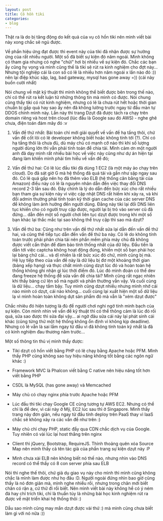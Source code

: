 ```yaml
---
layout: post
title: Cô hồn tiki
categories:
- blog
---
```


Thật ra là do bị tăng động do kết quả của vụ cô hồn tiki nên mình viết bài này xong chắc sẽ ngủ được.

Về phần hiệu ứng đạt được thì event này của tiki đã nhận được sự hưởng ứng của rất nhiều người. Một số đã biết sự kiện đó năm ngoái. Mình không có tham gia nhưng có nghe "chửi" hơi bị nhiều về sự kiện đó. Chắc các bạn ấy cũng hy vọng và mình cũng thế là tiki sẽ rút ra kinh nghiệm cho đợt này... Nhưng tội nghiệp cái là con số có lẽ là nhiều hơn năm ngoái x lần nào đó :)) nên lại điệp khúc sập, lag, bad gateway, mysql has gone away =)) (cái này buồn cười nhất)

Nói chung về mặt kỹ thuật thì mình không thể biết được bên trong thế nào, chỉ có thể rút ra kết luận từ những thông tin mà mình có được. Nói chung cũng thấy tiki có rút kinh nghiệm, nhưng có lẽ là chưa rút hết hoặc thời gian chuẩn bị gấp quá hay sao ấy nên đã không lường trước ngay từ đầu màn tự DDOS chính mình này. Lần này thì trang Dzựt đã được tách ra chạy trên domain riêng và host trên cloud (lúc đầu là Google sau đó AWS) - nghe ghê chưa, điện toán đám mây đó :v

1. Vấn đề thứ nhất: Bài toán chỉ mới giải quyết về vấn đề hạ tầng thôi, chứ vấn đề cốt lõi có lẽ developer không biết hoặc không tính tới (?). Chỉ có hạ tầng thôi là chưa đủ, dù máy chủ có mạnh cỡ nào thì khi số lượng người dùng lớn thì vẫn phải tính toán để chia tải. Mình cảm ơn một người anh đã dạy mình rất nhiều bài học về việc này cũng như dự án hiện tại đang làm khiến mình phải tìm hiểu về vấn đề đó;

2. Vấn đề thứ hai: Có lẽ lúc đầu tiki đã dùng 1 EC2 (là một máy ảo chạy trên cloud). Do đã sát giờ G mà hệ thống đã quá tải và gần như sập ngay sau đó. Có lẽ quá gấp nên họ đã thêm vào ELB (hệ thống cân bằng tải của Amazon) điều này có lẽ là nguyên nhân dẫn đến việc thay đổi DNS record 2-3 lần sau đó. Đây chính là lý do dẫn đến bức xúc cho rất nhiều bạn tham gia sự kiện này vì việc cập nhật DNS rất hiếm khi xảy ra, và khi đổi admin thường phải tính toán kỹ thời gian cache của các server DNS để không làm ảnh hưởng đến người dùng. Đằng này tiki lại đổi DNS liên tục khiến cho có người truy cập được, người lại bị trỏ vào server cũ đã đứng... dẫn đến một số người chơi liên tục dzựt được trong khi một số bạn khác lại thắc mắc tại sao không thể truy cập thì sao mà dzựt?

3. Vấn đề thứ ba: Cũng như trên vấn đề thứ nhất sửa lại dẫn đến vấn đề thứ hai, và cũng thế tiếp tục dẫn đến vấn đề thứ ba này. Có lẽ do không tính toán trước phải phân chia tải nên phần mềm phía máy chủ đã không được viết cẩn thận để đảm bảo tính thống nhất của dữ liệu. Đầu tiền là dẫn tới việc captcha không hoạt động đúng, khiến một số bạn phải học lại bảng chữ cái... và dĩ nhiên là rất bức xúc đó chứ, mình cũng bị mà. Hệ lụy tiếp theo của vấn đề này là dữ liệu bị đơ một khoảng thời gian (bảng xếp hạng) và thực chất mình cũng dzựt lúc đó và hoàn toàn hệ thống không ghi nhận gì lúc thời điểm đó. Lúc đó mình đoán có thể dev đang freeze hệ thống để sửa vấn đề chia tải? Mình cũng rất ngạc nhiên khi thấy bảng cứ lên số mà người và phần thưởng vẫn vậy. Và cuối cùng là dữ liệu... chạy tầm bậy. Tuy mình cũng dzựt nhiều nhưng mình nhớ cái nào mình có dzựt, cái nào không... cuối cùng lại xuất hiện một số dữ liệu lạ vì mình hoàn toàn không dựt sản phẩm đó mà vẫn là "xém dzụt được"

Chắc nhiêu đó hiện tượng là đủ để người chơi nghi ngờ tính minh bạch của sự kiện. Còn mình nhìn về vấn đề kỹ thuật thì có thể thông cảm là lúc đó rối quá, sửa sao được thì sửa đại vậy... ai ngờ đâu sửa cái này lại phát sinh cái khác (cũng từng thử một hệ thống không ổn định vì không kịp deadline). Nhưng có lẽ vẫn là sai lầm ngay từ đầu vì đã không tính toán kỹ nhất là đã có kinh nghiệm đau thương năm trước...

Một số thông tin thú vị mình thấy được:

* Tiki dzựt cô hồn viết bằng PHP có lẽ chạy bằng Apache hoặc PFM. Mình thấy PHP cũng không sao tuy hiệu năng không tốt bằng các ngôn ngữ khác :)

* Framework MVC là Phalcon viết bằng C native nên hiệu năng tốt hơn viết bằng PHP

* CSDL là MySQL (has gone away) và Memcached

* Máy chủ có chạy nginx phía trước Apache hoặc PFM

* Lúc đầu thì tiki chạy Google CE cũng tương tự AWS EC2. Nhưng có thể chỉ là để dev, vì cái này ở Mỹ, EC2 lúc sau thì ở Singapore. Mình thấy trang này đơn giản, nếu ngay từ đầu tính deploy trên PaaS thay vì IaaS chắc sẽ không xảy ra các vần đề như trên :)

* Máy chủ chỉ chạy PHP, static đẩy qua CDN chắc dịch vụ của Google. Tuy nhiên có vài lúc lại host thẳng trên nginx

* Client thì jQuery, Bootstrap, RequireJS. Thỉnh thoảng quên xóa Source Map nên mình thấy cả tên tác giả của phần trang sự kiện dzựt này :P

* Mình chưa xài ELB nên không biết nó thế nào, nhưng nhìn vào DNS record có thể thấy có 8 con server phía sau ELB

Nói thì nghe thế thôi, chứ giả dụ giao vụ này cho mình thì mình cũng không chắc là mình làm được như họ đâu :D. Người ngoài đứng nhìn bao giờ cũng thấy là nó đơn giản mà, mình nghe nhiều rồi, nhưng trong chăn mới biết chăn có rận ạ, cứ thử đi rồi biết. Nên mình viết bài này không hề có ý ném đá hay chỉ trích tiki, chỉ là thuần túy là những bài học kinh nghiệm rút ra được về mặt triển khai hệ thống thôi :)

Dẫu sao mình cũng may mắn dzựt được vài thứ :) mà mình cũng chưa biết làm gì với nó nữa :))
